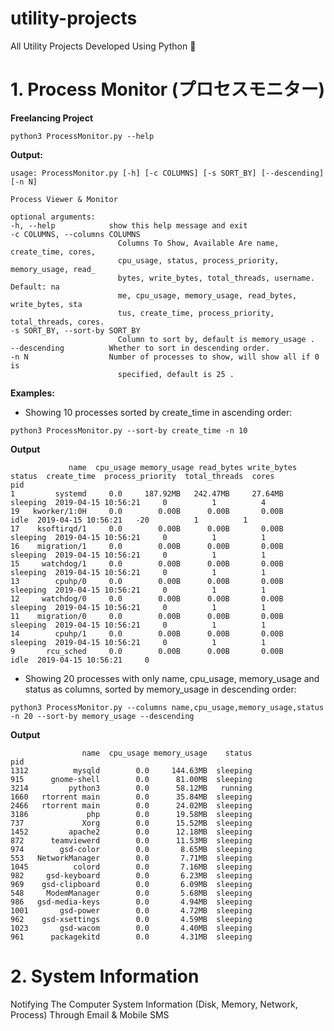 # utility-projects

All Utility Projects Developed Using Python 🐍 

# 1. Process Monitor (プロセスモニター)
<b>Freelancing Project</b>

```python3 ProcessMonitor.py --help```

<b>Output:</b>

```
usage: ProcessMonitor.py [-h] [-c COLUMNS] [-s SORT_BY] [--descending] [-n N]

Process Viewer & Monitor

optional arguments:
-h, --help            show this help message and exit
-c COLUMNS, --columns COLUMNS
                        Columns To Show, Available Are name, create_time, cores,
                        cpu_usage, status, process_priority, memory_usage, read_
                        bytes, write_bytes, total_threads, username. Default: na
                        me, cpu_usage, memory_usage, read_bytes, write_bytes, sta
                        tus, create_time, process_priority, total_threads, cores.
-s SORT_BY, --sort-by SORT_BY
                        Column to sort by, default is memory_usage .
--descending          Whether to sort in descending order.
-n N                  Number of processes to show, will show all if 0 is
                        specified, default is 25 .
```

<b>Examples:</b>

- Showing 10 processes sorted by create_time in ascending order:

```python3 ProcessMonitor.py --sort-by create_time -n 10```

<b>Output</b>
```
             name  cpu_usage memory_usage read_bytes write_bytes  status  create_time  process_priority  total_threads  cores
pid
1         systemd     0.0     187.92MB   242.47MB     27.64MB  sleeping  2019-04-15 10:56:21     0          1          4
19   kworker/1:0H     0.0        0.00B      0.00B       0.00B      idle  2019-04-15 10:56:21   -20          1          1
17    ksoftirqd/1     0.0        0.00B      0.00B       0.00B  sleeping  2019-04-15 10:56:21     0          1          1
16    migration/1     0.0        0.00B      0.00B       0.00B  sleeping  2019-04-15 10:56:21     0          1          1
15     watchdog/1     0.0        0.00B      0.00B       0.00B  sleeping  2019-04-15 10:56:21     0          1          1
13        cpuhp/0     0.0        0.00B      0.00B       0.00B  sleeping  2019-04-15 10:56:21     0          1          1
12     watchdog/0     0.0        0.00B      0.00B       0.00B  sleeping  2019-04-15 10:56:21     0          1          1
11    migration/0     0.0        0.00B      0.00B       0.00B  sleeping  2019-04-15 10:56:21     0          1          1
14        cpuhp/1     0.0        0.00B      0.00B       0.00B  sleeping  2019-04-15 10:56:21     0          1          1
9       rcu_sched     0.0        0.00B      0.00B       0.00B      idle  2019-04-15 10:56:21     0
```
- Showing 20 processes with only name, cpu_usage, memory_usage and status as columns, sorted by memory_usage in descending order:

```python3 ProcessMonitor.py --columns name,cpu_usage,memory_usage,status -n 20 --sort-by memory_usage --descending```

<b>Output</b>
```
                name  cpu_usage memory_usage    status
pid
1312          mysqld        0.0     144.63MB  sleeping
915      gnome-shell        0.0      81.00MB  sleeping
3214         python3        0.0      58.12MB   running
1660   rtorrent main        0.0      35.84MB  sleeping
2466   rtorrent main        0.0      24.02MB  sleeping
3186             php        0.0      19.58MB  sleeping
737             Xorg        0.0      15.52MB  sleeping
1452         apache2        0.0      12.18MB  sleeping
872      teamviewerd        0.0      11.53MB  sleeping
974        gsd-color        0.0       8.65MB  sleeping
553   NetworkManager        0.0       7.71MB  sleeping
1045          colord        0.0       7.16MB  sleeping
982     gsd-keyboard        0.0       6.23MB  sleeping
969    gsd-clipboard        0.0       6.09MB  sleeping
548     ModemManager        0.0       5.68MB  sleeping
986   gsd-media-keys        0.0       4.94MB  sleeping
1001       gsd-power        0.0       4.72MB  sleeping
962    gsd-xsettings        0.0       4.59MB  sleeping
1023       gsd-wacom        0.0       4.40MB  sleeping
961      packagekitd        0.0       4.31MB  sleeping
```

# 2. System Information
Notifying The Computer System Information (Disk, Memory, Network, Process) Through Email & Mobile SMS
